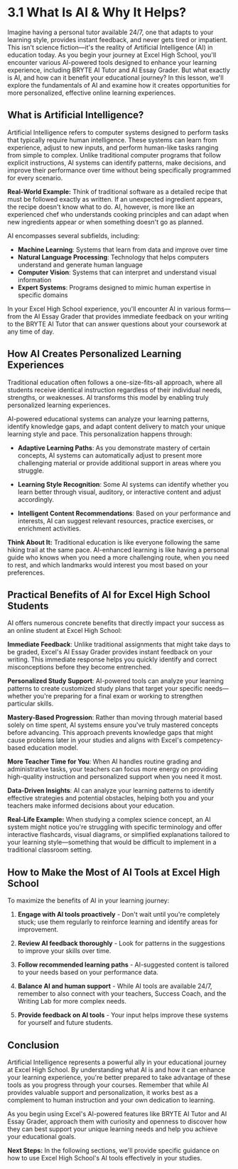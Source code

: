 # 3.1 What Is AI & Why It Helps?

Imagine having a personal tutor available 24/7, one that adapts to your learning style, provides instant feedback, and never gets tired or impatient. This isn't science fiction—it's the reality of Artificial Intelligence (AI) in education today. As you begin your journey at Excel High School, you'll encounter various AI-powered tools designed to enhance your learning experience, including BRYTE AI Tutor and AI Essay Grader. But what exactly is AI, and how can it benefit your educational journey? In this lesson, we'll explore the fundamentals of AI and examine how it creates opportunities for more personalized, effective online learning experiences.

## What is Artificial Intelligence?

Artificial Intelligence refers to computer systems designed to perform tasks that typically require human intelligence. These systems can learn from experience, adjust to new inputs, and perform human-like tasks ranging from simple to complex. Unlike traditional computer programs that follow explicit instructions, AI systems can identify patterns, make decisions, and improve their performance over time without being specifically programmed for every scenario.

**Real-World Example:** Think of traditional software as a detailed recipe that must be followed exactly as written. If an unexpected ingredient appears, the recipe doesn't know what to do. AI, however, is more like an experienced chef who understands cooking principles and can adapt when new ingredients appear or when something doesn't go as planned.

AI encompasses several subfields, including:

- **Machine Learning**: Systems that learn from data and improve over time
- **Natural Language Processing**: Technology that helps computers understand and generate human language
- **Computer Vision**: Systems that can interpret and understand visual information
- **Expert Systems**: Programs designed to mimic human expertise in specific domains

In your Excel High School experience, you'll encounter AI in various forms—from the AI Essay Grader that provides immediate feedback on your writing to the BRYTE AI Tutor that can answer questions about your coursework at any time of day.

## How AI Creates Personalized Learning Experiences

Traditional education often follows a one-size-fits-all approach, where all students receive identical instruction regardless of their individual needs, strengths, or weaknesses. AI transforms this model by enabling truly personalized learning experiences.

AI-powered educational systems can analyze your learning patterns, identify knowledge gaps, and adapt content delivery to match your unique learning style and pace. This personalization happens through:

- **Adaptive Learning Paths**: As you demonstrate mastery of certain concepts, AI systems can automatically adjust to present more challenging material or provide additional support in areas where you struggle.

- **Learning Style Recognition**: Some AI systems can identify whether you learn better through visual, auditory, or interactive content and adjust accordingly.

- **Intelligent Content Recommendations**: Based on your performance and interests, AI can suggest relevant resources, practice exercises, or enrichment activities.

**Think About It:** Traditional education is like everyone following the same hiking trail at the same pace. AI-enhanced learning is like having a personal guide who knows when you need a more challenging route, when you need to rest, and which landmarks would interest you most based on your preferences.

## Practical Benefits of AI for Excel High School Students

AI offers numerous concrete benefits that directly impact your success as an online student at Excel High School:

**Immediate Feedback**: Unlike traditional assignments that might take days to be graded, Excel's AI Essay Grader provides instant feedback on your writing. This immediate response helps you quickly identify and correct misconceptions before they become entrenched.

**Personalized Study Support**: AI-powered tools can analyze your learning patterns to create customized study plans that target your specific needs—whether you're preparing for a final exam or working to strengthen particular skills.

**Mastery-Based Progression**: Rather than moving through material based solely on time spent, AI systems ensure you've truly mastered concepts before advancing. This approach prevents knowledge gaps that might cause problems later in your studies and aligns with Excel's competency-based education model.

**More Teacher Time for You**: When AI handles routine grading and administrative tasks, your teachers can focus more energy on providing high-quality instruction and personalized support when you need it most.

**Data-Driven Insights**: AI can analyze your learning patterns to identify effective strategies and potential obstacles, helping both you and your teachers make informed decisions about your education.

**Real-Life Example:** When studying a complex science concept, an AI system might notice you're struggling with specific terminology and offer interactive flashcards, visual diagrams, or simplified explanations tailored to your learning style—something that would be difficult to implement in a traditional classroom setting.

## How to Make the Most of AI Tools at Excel High School

To maximize the benefits of AI in your learning journey:

1. **Engage with AI tools proactively** - Don't wait until you're completely stuck; use them regularly to reinforce learning and identify areas for improvement.

2. **Review AI feedback thoroughly** - Look for patterns in the suggestions to improve your skills over time.

3. **Follow recommended learning paths** - AI-suggested content is tailored to your needs based on your performance data.

4. **Balance AI and human support** - While AI tools are available 24/7, remember to also connect with your teachers, Success Coach, and the Writing Lab for more complex needs.

5. **Provide feedback on AI tools** - Your input helps improve these systems for yourself and future students.

## Conclusion

Artificial Intelligence represents a powerful ally in your educational journey at Excel High School. By understanding what AI is and how it can enhance your learning experience, you're better prepared to take advantage of these tools as you progress through your courses. Remember that while AI provides valuable support and personalization, it works best as a complement to human instruction and your own dedication to learning. 

As you begin using Excel's AI-powered features like BRYTE AI Tutor and AI Essay Grader, approach them with curiosity and openness to discover how they can best support your unique learning needs and help you achieve your educational goals.

**Next Steps:** In the following sections, we'll provide specific guidance on how to use Excel High School's AI tools effectively in your studies.

